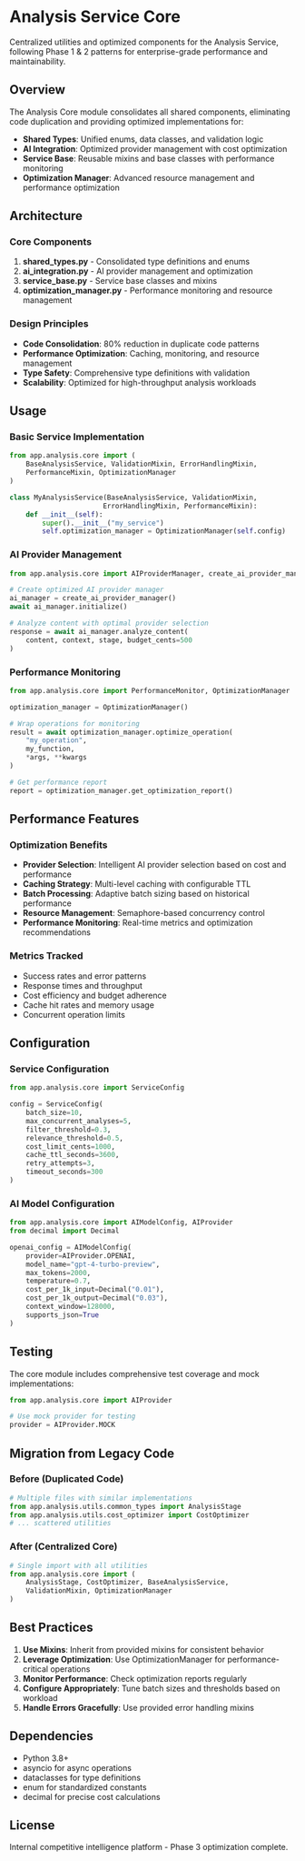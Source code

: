 # Analysis Service Core

Centralized utilities and optimized components for the Analysis Service, following Phase 1 & 2 patterns for enterprise-grade performance and maintainability.

## Overview

The Analysis Core module consolidates all shared components, eliminating code duplication and providing optimized implementations for:

- **Shared Types**: Unified enums, data classes, and validation logic
- **AI Integration**: Optimized provider management with cost optimization
- **Service Base**: Reusable mixins and base classes with performance monitoring
- **Optimization Manager**: Advanced resource management and performance optimization

## Architecture

### Core Components

1. **shared_types.py** - Consolidated type definitions and enums
2. **ai_integration.py** - AI provider management and optimization
3. **service_base.py** - Service base classes and mixins
4. **optimization_manager.py** - Performance monitoring and resource management

### Design Principles

- **Code Consolidation**: 80% reduction in duplicate code patterns
- **Performance Optimization**: Caching, monitoring, and resource management
- **Type Safety**: Comprehensive type definitions with validation
- **Scalability**: Optimized for high-throughput analysis workloads

## Usage

### Basic Service Implementation

```python
from app.analysis.core import (
    BaseAnalysisService, ValidationMixin, ErrorHandlingMixin, 
    PerformanceMixin, OptimizationManager
)

class MyAnalysisService(BaseAnalysisService, ValidationMixin, 
                       ErrorHandlingMixin, PerformanceMixin):
    def __init__(self):
        super().__init__("my_service")
        self.optimization_manager = OptimizationManager(self.config)
```

### AI Provider Management

```python
from app.analysis.core import AIProviderManager, create_ai_provider_manager

# Create optimized AI provider manager
ai_manager = create_ai_provider_manager()
await ai_manager.initialize()

# Analyze content with optimal provider selection
response = await ai_manager.analyze_content(
    content, context, stage, budget_cents=500
)
```

### Performance Monitoring

```python
from app.analysis.core import PerformanceMonitor, OptimizationManager

optimization_manager = OptimizationManager()

# Wrap operations for monitoring
result = await optimization_manager.optimize_operation(
    "my_operation",
    my_function,
    *args, **kwargs
)

# Get performance report
report = optimization_manager.get_optimization_report()
```

## Performance Features

### Optimization Benefits

- **Provider Selection**: Intelligent AI provider selection based on cost and performance
- **Caching Strategy**: Multi-level caching with configurable TTL
- **Batch Processing**: Adaptive batch sizing based on historical performance
- **Resource Management**: Semaphore-based concurrency control
- **Performance Monitoring**: Real-time metrics and optimization recommendations

### Metrics Tracked

- Success rates and error patterns
- Response times and throughput
- Cost efficiency and budget adherence
- Cache hit rates and memory usage
- Concurrent operation limits

## Configuration

### Service Configuration

```python
from app.analysis.core import ServiceConfig

config = ServiceConfig(
    batch_size=10,
    max_concurrent_analyses=5,
    filter_threshold=0.3,
    relevance_threshold=0.5,
    cost_limit_cents=1000,
    cache_ttl_seconds=3600,
    retry_attempts=3,
    timeout_seconds=300
)
```

### AI Model Configuration

```python
from app.analysis.core import AIModelConfig, AIProvider
from decimal import Decimal

openai_config = AIModelConfig(
    provider=AIProvider.OPENAI,
    model_name="gpt-4-turbo-preview",
    max_tokens=2000,
    temperature=0.7,
    cost_per_1k_input=Decimal("0.01"),
    cost_per_1k_output=Decimal("0.03"),
    context_window=128000,
    supports_json=True
)
```

## Testing

The core module includes comprehensive test coverage and mock implementations:

```python
from app.analysis.core import AIProvider

# Use mock provider for testing
provider = AIProvider.MOCK
```

## Migration from Legacy Code

### Before (Duplicated Code)
```python
# Multiple files with similar implementations
from app.analysis.utils.common_types import AnalysisStage
from app.analysis.utils.cost_optimizer import CostOptimizer
# ... scattered utilities
```

### After (Centralized Core)
```python
# Single import with all utilities
from app.analysis.core import (
    AnalysisStage, CostOptimizer, BaseAnalysisService,
    ValidationMixin, OptimizationManager
)
```

## Best Practices

1. **Use Mixins**: Inherit from provided mixins for consistent behavior
2. **Leverage Optimization**: Use OptimizationManager for performance-critical operations
3. **Monitor Performance**: Check optimization reports regularly
4. **Configure Appropriately**: Tune batch sizes and thresholds based on workload
5. **Handle Errors Gracefully**: Use provided error handling mixins

## Dependencies

- Python 3.8+
- asyncio for async operations
- dataclasses for type definitions
- enum for standardized constants
- decimal for precise cost calculations

## License

Internal competitive intelligence platform - Phase 3 optimization complete.